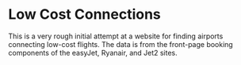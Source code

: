 Low Cost Connections
====================

This is a very rough initial attempt at a website for finding airports connecting low-cost flights. The data is from the front-page booking components of the easyJet, Ryanair, and Jet2 sites.